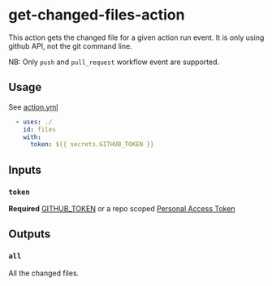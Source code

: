 # get-changed-files-action

This action gets the changed file for a given action run event.
It is only using github API, not the git command line.

NB: Only `push` and `pull_request` workflow event are supported.

## Usage

See [action.yml](action.yml)

```yaml
  - uses: ./
    id: files
    with:
      token: ${{ secrets.GITHUB_TOKEN }}
```

## Inputs

### `token`

**Required** [GITHUB\_TOKEN](https://docs.github.com/en/actions/security-guides/automatic-token-authentication) or a repo scoped [Personal Access Token](https://docs.github.com/en/authentication/keeping-your-account-and-data-secure/creating-a-personal-access-token)

## Outputs

### `all`

All the changed files.

